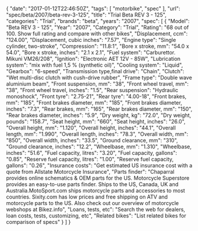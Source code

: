 {
    "date": "2017-01-12T22:46:50Z",
    "tags": [
        "motorbike",
        "spec"
    ],
    "url": "spec\/beta\/2007\/beta-rev-3-125",
    "title": "Trial Beta REV 3 - 125",
    "categories": "Trial",
    "brands": "beta",
    "years": "2007",
    "spec": [
        {
            "Model": "Beta REV 3 - 125",
            "Year": "2007",
            "Category": "Trial",
            "Rating": "68 out of 100. Show full rating and compare with other bikes",
            "Displacement, ccm": "124.00",
            "Displacement, cubic inches": "7.57",
            "Engine type": "Single cylinder, two-stroke",
            "Compression": "11.8:1",
            "Bore x stroke, mm": "54.0 x 54.0",
            "Bore x stroke, inches": "2.1 x 2.1",
            "Fuel system": "Carburettor. Mikuni VM26\/208",
            "Ignition": "Electronic AET 12V - 85W",
            "Lubrication system": "mix with fuel 1,5 % (synthetic oil)",
            "Cooling system": "Liquid",
            "Gearbox": "6-speed",
            "Transmission type,final drive": "Chain",
            "Clutch": "Wet multi-disc clutch with cush-drive rubber",
            "Frame type": "Double wave aluminium beam",
            "Front suspension, mm": "38",
            "Front wheel travel, mm": "38",
            "Front wheel travel, inches": "1.5",
            "Rear suspension": "Hydraulic monoshock",
            "Front tyre": "2.75-21",
            "Rear tyre": "4.00-18",
            "Front brakes, mm": "185",
            "Front brakes diameter, mm": "185",
            "Front brakes diameter, inches": "7.3",
            "Rear brakes, mm": "165",
            "Rear brakes diameter, mm": "150",
            "Rear brakes diameter, inches": "5.9",
            "Dry weight, kg": "72.0",
            "Dry weight, pounds": "158.7",
            "Seat height, mm": "660",
            "Seat height, inches": "26.0",
            "Overall height, mm": "1.120",
            "Overall height, inches": "44.1",
            "Overall length, mm": "1.990",
            "Overall length, inches": "78.3",
            "Overall width, mm": "850",
            "Overall width, inches": "33.5",
            "Ground clearance, mm": "310",
            "Ground clearance, inches": "12.2",
            "Wheelbase, mm": "1.310",
            "Wheelbase, inches": "51.6",
            "Fuel capacity, litres": "3.20",
            "Fuel capacity, gallons": "0.85",
            "Reserve fuel capacity, litres": "1.00",
            "Reserve fuel capacity, gallons": "0.26",
            "Insurance costs": "Get estimated US insurance cost with a quote from Allstate Motorcycle Insurance",
            "Parts finder": "Chaparral provides online schematics & OEM parts for the US.   Motorcycle Superstore provides an easy-to-use parts finder. Ships to the US, Canada, UK and Australia.MotoSport.com ships motorcycle parts and accessories to most countries.    Sixity.com has low prices and free shipping on ATV and motorcycle parts to the US. Also check out our overview of motorcycle webshops at Bikez.info",
            "Loans, tests, etc": "Search the web for dealers, loan costs, tests, customizing, etc",
            "Related bikes": "List related bikes for comparison of specs"
        }
    ]
}
